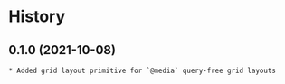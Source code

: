 # History

## 0.1.0 (2021-10-08)
	* Added grid layout primitive for `@media` query-free grid layouts
